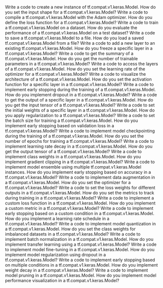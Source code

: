 Write a code to create a new instance of tf.compat.v1.keras.Model.
How do you set the input shape for a tf.compat.v1.keras.Model?
Write a code to compile a tf.compat.v1.keras.Model with the Adam optimizer.
How do you define the loss function for a tf.compat.v1.keras.Model?
Write a code to train a tf.compat.v1.keras.Model on a dataset.
How do you evaluate the performance of a tf.compat.v1.keras.Model on a test dataset?
Write a code to save a tf.compat.v1.keras.Model to a file.
How do you load a saved tf.compat.v1.keras.Model from a file?
Write a code to add a new layer to an existing tf.compat.v1.keras.Model.
How do you freeze a specific layer in a tf.compat.v1.keras.Model?
Write a code to get the summary of a tf.compat.v1.keras.Model.
How do you get the number of trainable parameters in a tf.compat.v1.keras.Model?
Write a code to access the layers of a tf.compat.v1.keras.Model.
How do you set the learning rate of the optimizer for a tf.compat.v1.keras.Model?
Write a code to visualize the architecture of a tf.compat.v1.keras.Model.
How do you set the activation function for a specific layer in a tf.compat.v1.keras.Model?
Write a code to implement early stopping during the training of a tf.compat.v1.keras.Model.
How do you implement dropout in a tf.compat.v1.keras.Model?
Write a code to get the output of a specific layer in a tf.compat.v1.keras.Model.
How do you get the input tensor of a tf.compat.v1.keras.Model?
Write a code to set the initial weights of a specific layer in a tf.compat.v1.keras.Model.
How do you apply regularization to a tf.compat.v1.keras.Model?
Write a code to set the batch size for training a tf.compat.v1.keras.Model.
How do you implement early stopping based on validation loss in a tf.compat.v1.keras.Model?
Write a code to implement model checkpointing during the training of a tf.compat.v1.keras.Model.
How do you set the number of epochs for training a tf.compat.v1.keras.Model?
Write a code to implement learning rate decay in a tf.compat.v1.keras.Model.
How do you get the output tensor of a tf.compat.v1.keras.Model?
Write a code to implement class weights in a tf.compat.v1.keras.Model.
How do you implement gradient clipping in a tf.compat.v1.keras.Model?
Write a code to implement model ensemble using multiple tf.compat.v1.keras.Model instances.
How do you implement early stopping based on accuracy in a tf.compat.v1.keras.Model?
Write a code to implement data augmentation in a tf.compat.v1.keras.Model.
How do you set the optimizer for a tf.compat.v1.keras.Model?
Write a code to set the loss weights for different outputs in a tf.compat.v1.keras.Model.
How do you set the metrics to track during training in a tf.compat.v1.keras.Model?
Write a code to implement a custom loss function in a tf.compat.v1.keras.Model.
How do you implement a custom metric in a tf.compat.v1.keras.Model?
Write a code to implement early stopping based on a custom condition in a tf.compat.v1.keras.Model.
How do you implement a learning rate schedule in a tf.compat.v1.keras.Model?
Write a code to implement model quantization in a tf.compat.v1.keras.Model.
How do you set the class weights for imbalanced datasets in a tf.compat.v1.keras.Model?
Write a code to implement batch normalization in a tf.compat.v1.keras.Model.
How do you implement transfer learning using a tf.compat.v1.keras.Model?
Write a code to implement model fine-tuning in a tf.compat.v1.keras.Model.
How do you implement model regularization using dropout in a tf.compat.v1.keras.Model?
Write a code to implement early stopping based on multiple conditions in a tf.compat.v1.keras.Model.
How do you implement weight decay in a tf.compat.v1.keras.Model?
Write a code to implement model pruning in a tf.compat.v1.keras.Model.
How do you implement model performance visualization in a tf.compat.v1.keras.Model?